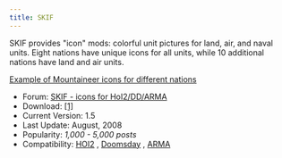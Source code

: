 ```yaml
---
title: SKIF
---
```

 SKIF provides "icon" mods: colorful unit pictures for land, air, and naval units. Eight nations have unique icons for all units, while 10 additional nations have land and air units.

[Example of Mountaineer icons for different nations](/wiki/index.php?title=Special:Upload&wpDestFile=Skif-mnt.png "File:Skif-mnt.png")

*   Forum: [SKIF - icons for HoI2/DD/ARMA](http://forum.paradoxplaza.com/forum/showthread.php?t=236771)
*   Download: [\[1\]](http://www.star.net.pl/~scytth/hoi2/page/down.html)
*   Current Version: 1.5
*   Last Update: August, 2008
*   Popularity: _1,000 - 5,000 posts_
*   Compatibility: [HOI2](/wiki/HOI2 "HOI2") , [Doomsday](/wiki/Doomsday "Doomsday") , [ARMA](/wiki/ARMA "ARMA")